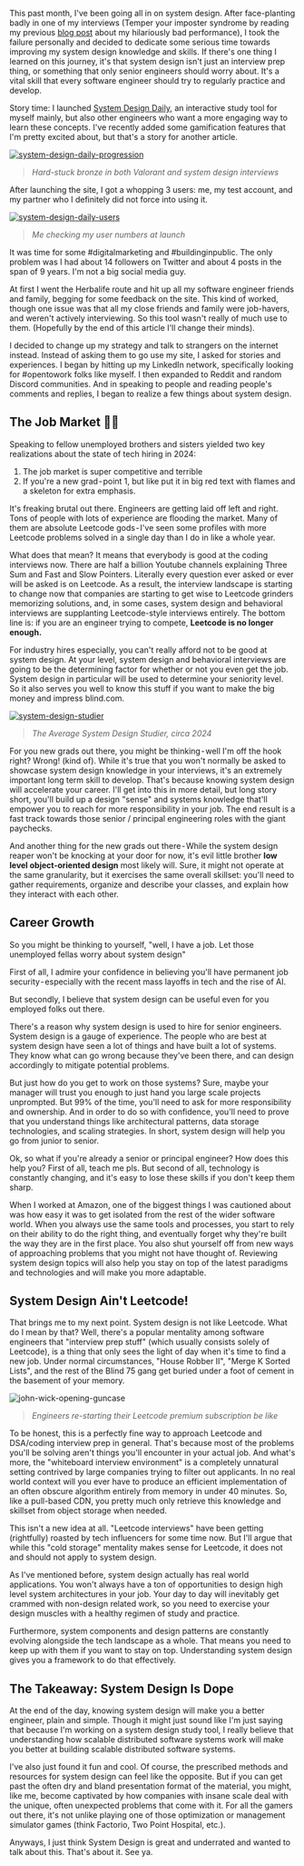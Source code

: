 This past month, I've been going all in on system design. After face-planting badly in one of my interviews (Temper your imposter syndrome by reading my previous [blog post](https://dev.to/dezhango/the-problem-with-system-design-interview-prep-55me) about my hilariously bad performance), I took the failure personally and decided to dedicate some serious time towards improving my system design knowledge and skills. If there's one thing I learned on this journey, it's that system design isn't just an interview prep thing, or something that only senior engineers should worry about. It's a vital skill that every software engineer should try to regularly practice and develop.

Story time: I launched [System Design Daily](https://systemdesigndaily.com/), an interactive study tool for myself mainly, but also other engineers who want a more engaging way to learn these concepts. I've recently added some gamification features that I'm pretty excited about, but that's a story for another article.

[![system-design-daily-progression](https://media.dev.to/cdn-cgi/image/width=800%2Cheight=%2Cfit=scale-down%2Cgravity=auto%2Cformat=auto/https%3A%2F%2Fdev-to-uploads.s3.amazonaws.com%2Fuploads%2Farticles%2Ftcna95gszncvltrs27j8.png)](https://media.dev.to/cdn-cgi/image/width=800%2Cheight=%2Cfit=scale-down%2Cgravity=auto%2Cformat=auto/https%3A%2F%2Fdev-to-uploads.s3.amazonaws.com%2Fuploads%2Farticles%2Ftcna95gszncvltrs27j8.png)

> _Hard-stuck bronze in both Valorant and system design interviews_

After launching the site, I got a whopping 3 users: me, my test account, and my partner who I definitely did not force into using it.

[![system-design-daily-users](https://media.dev.to/cdn-cgi/image/width=800%2Cheight=%2Cfit=scale-down%2Cgravity=auto%2Cformat=auto/https%3A%2F%2Fdev-to-uploads.s3.amazonaws.com%2Fuploads%2Farticles%2Fnok8tpii493wwf9e76rx.png)](https://media.dev.to/cdn-cgi/image/width=800%2Cheight=%2Cfit=scale-down%2Cgravity=auto%2Cformat=auto/https%3A%2F%2Fdev-to-uploads.s3.amazonaws.com%2Fuploads%2Farticles%2Fnok8tpii493wwf9e76rx.png)

> _Me checking my user numbers at launch_

It was time for some #digitalmarketing and #buildinginpublic. The only problem was I had about 14 followers on Twitter and about 4 posts in the span of 9 years. I'm not a big social media guy.

At first I went the Herbalife route and hit up all my software engineer friends and family, begging for some feedback on the site. This kind of worked, though one issue was that all my close friends and family were job-havers, and weren't actively interviewing. So this tool wasn't really of much use to them. (Hopefully by the end of this article I'll change their minds).

I decided to change up my strategy and talk to strangers on the internet instead. Instead of asking them to go use my site, I asked for stories and experiences. I began by hitting up my LinkedIn network, specifically looking for #opentowork folks like myself. I then expanded to Reddit and random Discord communities. And in speaking to people and reading people's comments and replies, I began to realize a few things about system design.

## [](https://dev.to/dezhango/system-design-is-more-important-than-you-think-g0e#the-job-market%C2%A0)The Job Market 💩🔥

Speaking to fellow unemployed brothers and sisters yielded two key realizations about the state of tech hiring in 2024:

1.  The job market is super competitive and terrible
2.  If you're a new grad - point 1, but like put it in big red text with flames and a skeleton for extra emphasis.

It's freaking brutal out there. Engineers are getting laid off left and right. Tons of people with lots of experience are flooding the market. Many of them are absolute Leetcode gods - I've seen some profiles with more Leetcode problems solved in a single day than I do in like a whole year.

What does that mean? It means that everybody is good at the coding interviews now. There are half a billion Youtube channels explaining Three Sum and Fast and Slow Pointers. Literally every question ever asked or ever will be asked is on Leetcode. As a result, the interview landscape is starting to change now that companies are starting to get wise to Leetcode grinders memorizing solutions, and, in some cases, system design and behavioral interviews are supplanting Leetcode-style interviews entirely. The bottom line is: if you are an engineer trying to compete, **Leetcode is no longer enough.**

For industry hires especially, you can't really afford not to be good at system design. At your level, system design and behavioral interviews are going to be the determining factor for whether or not you even get the job. System design in particular will be used to determine your seniority level. So it also serves you well to know this stuff if you want to make the big money and impress blind.com.

[![system-design-studier](https://media.dev.to/cdn-cgi/image/width=800%2Cheight=%2Cfit=scale-down%2Cgravity=auto%2Cformat=auto/https%3A%2F%2Fdev-to-uploads.s3.amazonaws.com%2Fuploads%2Farticles%2Fhi3rwpe0osn1qzzondxl.jpeg)](https://media.dev.to/cdn-cgi/image/width=800%2Cheight=%2Cfit=scale-down%2Cgravity=auto%2Cformat=auto/https%3A%2F%2Fdev-to-uploads.s3.amazonaws.com%2Fuploads%2Farticles%2Fhi3rwpe0osn1qzzondxl.jpeg)

> _The Average System Design Studier, circa 2024_

For you new grads out there, you might be thinking - well I'm off the hook right? Wrong! (kind of). While it's true that you won't normally be asked to showcase system design knowledge in your interviews, it's an extremely important long term skill to develop. That's because knowing system design will accelerate your career. I'll get into this in more detail, but long story short, you'll build up a design "sense" and systems knowledge that'll empower you to reach for more responsibility in your job. The end result is a fast track towards those senior / principal engineering roles with the giant paychecks.

And another thing for the new grads out there - While the system design reaper won't be knocking at your door for now, it's evil little brother **low level object-oriented design** most likely will. Sure, it might not operate at the same granularity, but it exercises the same overall skillset: you'll need to gather requirements, organize and describe your classes, and explain how they interact with each other.

## [](https://dev.to/dezhango/system-design-is-more-important-than-you-think-g0e#career-growth)Career Growth

So you might be thinking to yourself, "well, I have a job. Let those unemployed fellas worry about system design"

First of all, I admire your confidence in believing you'll have permanent job security - especially with the recent mass layoffs in tech and the rise of AI.

But secondly, I believe that system design can be useful even for you employed folks out there.

There's a reason why system design is used to hire for senior engineers. System design is a gauge of experience. The people who are best at system design have seen a lot of things and have built a lot of systems. They know what can go wrong because they've been there, and can design accordingly to mitigate potential problems.

But just how do you get to work on those systems? Sure, maybe your manager will trust you enough to just hand you large scale projects unprompted. But 99% of the time, you'll need to ask for more responsibility and ownership. And in order to do so with confidence, you'll need to prove that you understand things like architectural patterns, data storage technologies, and scaling strategies. In short, system design will help you go from junior to senior.

Ok, so what if you're already a senior or principal engineer? How does this help you? First of all, teach me pls. But second of all, technology is constantly changing, and it's easy to lose these skills if you don't keep them sharp.

When I worked at Amazon, one of the biggest things I was cautioned about was how easy it was to get isolated from the rest of the wider software world. When you always use the same tools and processes, you start to rely on their ability to do the right thing, and eventually forget why they're built the way they are in the first place. You also shut yourself off from new ways of approaching problems that you might not have thought of. Reviewing system design topics will also help you stay on top of the latest paradigms and technologies and will make you more adaptable.

## [](https://dev.to/dezhango/system-design-is-more-important-than-you-think-g0e#system-design-aint-leetcode)System Design Ain't Leetcode!

That brings me to my next point. System design is not like Leetcode. What do I mean by that? Well, there's a popular mentality among software engineers that "interview prep stuff" (which usually consists solely of Leetcode), is a thing that only sees the light of day when it's time to find a new job. Under normal circumstances, "House Robber II", "Merge K Sorted Lists", and the rest of the Blind 75 gang get buried under a foot of cement in the basement of your memory.

![john-wick-opening-guncase](https://media.dev.to/cdn-cgi/image/width=800%2Cheight=%2Cfit=scale-down%2Cgravity=auto%2Cformat=auto/https%3A%2F%2Fdev-to-uploads.s3.amazonaws.com%2Fuploads%2Farticles%2F7o4vf5ydg0onm2kk1294.gif)

> _Engineers re-starting their Leetcode premium subscription be like_

To be honest, this is a perfectly fine way to approach Leetcode and DSA/coding interview prep in general. That's because most of the problems you'll be solving aren't things you'll encounter in your actual job. And what's more, the "whiteboard interview environment" is a completely unnatural setting contrived by large companies trying to filter out applicants. In no real world context will you ever have to produce an efficient implementation of an often obscure algorithm entirely from memory in under 40 minutes. So, like a pull-based CDN, you pretty much only retrieve this knowledge and skillset from object storage when needed.

This isn't a new idea at all. "Leetcode interviews" have been getting (rightfully) roasted by tech influencers for some time now. But I'll argue that while this "cold storage" mentality makes sense for Leetcode, it does not and should not apply to system design.

As I've mentioned before, system design actually has real world applications. You won't always have a ton of opportunities to design high level system architectures in your job. Your day to day will inevitably get crammed with non-design related work, so you need to exercise your design muscles with a healthy regimen of study and practice.

Furthermore, system components and design patterns are constantly evolving alongside the tech landscape as a whole. That means you need to keep up with them if you want to stay on top. Understanding system design gives you a framework to do that effectively.

## [](https://dev.to/dezhango/system-design-is-more-important-than-you-think-g0e#the-takeaway-system-design-is-dope)The Takeaway: System Design Is Dope

At the end of the day, knowing system design will make you a better engineer, plain and simple. Though it might just sound like I'm just saying that because I'm working on a system design study tool, I really believe that understanding how scalable distributed software systems work will make you better at building scalable distributed software systems.

I've also just found it fun and cool. Of course, the prescribed methods and resources for system design can feel like the opposite. But if you can get past the often dry and bland presentation format of the material, you might, like me, become captivated by how companies with insane scale deal with the unique, often unexpected problems that come with it. For all the gamers out there, it's not unlike playing one of those optimization or management simulator games (think Factorio, Two Point Hospital, etc.).

Anyways, I just think System Design is great and underrated and wanted to talk about this. That's about it. See ya.